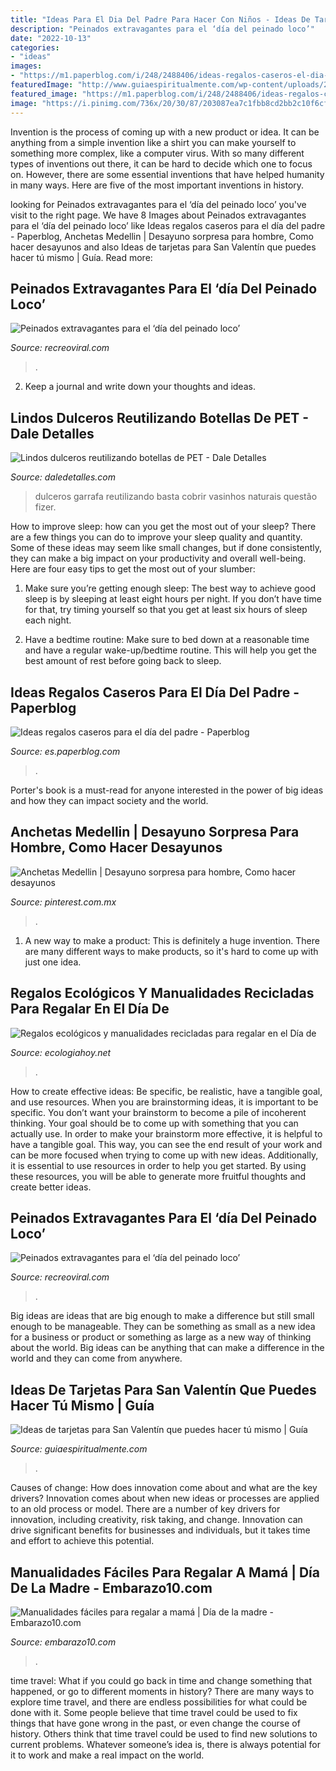 ```yaml
---
title: "Ideas Para El Dia Del Padre Para Hacer Con Niños - Ideas De Tarjetas Para San Valentín Que Puedes Hacer Tú Mismo"
description: "Peinados extravagantes para el ‘día del peinado loco’"
date: "2022-10-13"
categories:
- "ideas"
images:
- "https://m1.paperblog.com/i/248/2488406/ideas-regalos-caseros-el-dia-del-padre-T-brdrdw.jpeg"
featuredImage: "http://www.guiaespiritualmente.com/wp-content/uploads/2015/02/Ideas-de-tarjetas-para-San-Valentín-que-puedes-hacer-tú-mismo-2.jpg"
featured_image: "https://m1.paperblog.com/i/248/2488406/ideas-regalos-caseros-el-dia-del-padre-T-brdrdw.jpeg"
image: "https://i.pinimg.com/736x/20/30/87/203087ea7c1fbb8cd2bb2c10f6cfdffd.jpg"
---
```



Invention is the process of coming up with a new product or idea. It can be anything from a simple invention like a shirt you can make yourself to something more complex, like a computer virus. With so many different types of inventions out there, it can be hard to decide which one to focus on. However, there are some essential inventions that have helped humanity in many ways. Here are five of the most important inventions in history.

	

		
looking for Peinados extravagantes para el ‘día del peinado loco’ you've visit to the right page. We have 8 Images about Peinados extravagantes para el ‘día del peinado loco’ like Ideas regalos caseros para el día del padre - Paperblog, Anchetas Medellin | Desayuno sorpresa para hombre, Como hacer desayunos and also Ideas de tarjetas para San Valentín que puedes hacer tú mismo | Guía. Read more:
		
    
## Peinados Extravagantes Para El ‘día Del Peinado Loco’

<img loading=lazy src="https://www.recreoviral.com/wp-content/uploads/2016/03/Los-peinados-más-extravagantes-del-día-del-peinado-loco-2-730x730.jpg" onerror="this.onerror=null;this.src='https://tse3.mm.bing.net/th?id=OIP.CMwXE_BnSMLRaQV5NC9pwwHaHa&amp;pid=15.1';" alt="Peinados extravagantes para el ‘día del peinado loco’">

_Source: recreoviral.com_

>. 

	

2. Keep a journal and write down your thoughts and ideas.

    
## Lindos Dulceros Reutilizando Botellas De PET - Dale Detalles

<img loading=lazy src="https://i2.wp.com/www.daledetalles.com/wp-content/uploads/2016/08/dulceros-con-envases16.jpg" onerror="this.onerror=null;this.src='https://tse3.mm.bing.net/th?id=OIP.MgNgcuTbzZcLndvPnEm4UAAAAA&amp;pid=15.1';" alt="Lindos dulceros reutilizando botellas de PET - Dale Detalles">

_Source: daledetalles.com_

>dulceros garrafa reutilizando basta cobrir vasinhos naturais questão fizer. 

	

How to improve sleep: how can you get the most out of your sleep?
There are a few things you can do to improve your sleep quality and quantity. Some of these ideas may seem like small changes, but if done consistently, they can make a big impact on your productivity and overall well-being. Here are four easy tips to get the most out of your slumber: 
1. Make sure you’re getting enough sleep: The best way to achieve good sleep is by sleeping at least eight hours per night. If you don’t have time for that, try timing yourself so that you get at least six hours of sleep each night. 

2. Have a bedtime routine: Make sure to bed down at a reasonable time and have a regular wake-up/bedtime routine. This will help you get the best amount of rest before going back to sleep. 


    
## Ideas Regalos Caseros Para El Día Del Padre - Paperblog

<img loading=lazy src="https://m1.paperblog.com/i/248/2488406/ideas-regalos-caseros-el-dia-del-padre-T-brdrdw.jpeg" onerror="this.onerror=null;this.src='https://tse3.mm.bing.net/th?id=OIP.8ip3oqaJrFOglnOAkBZTfwAAAA&amp;pid=15.1';" alt="Ideas regalos caseros para el día del padre - Paperblog">

_Source: es.paperblog.com_

>. 

	

Porter's book is a must-read for anyone interested in the power of big ideas and how they can impact society and the world.

    
## Anchetas Medellin | Desayuno Sorpresa Para Hombre, Como Hacer Desayunos

<img loading=lazy src="https://i.pinimg.com/736x/20/30/87/203087ea7c1fbb8cd2bb2c10f6cfdffd.jpg" onerror="this.onerror=null;this.src='https://tse2.mm.bing.net/th?id=OIP.fT3L_oeGwBwbGsNMKLFavQHaJB&amp;pid=15.1';" alt="Anchetas Medellin | Desayuno sorpresa para hombre, Como hacer desayunos">

_Source: pinterest.com.mx_

>. 

	

1. A new way to make a product: This is definitely a huge invention. There are many different ways to make products, so it's hard to come up with just one idea.

    
## Regalos Ecológicos Y Manualidades Recicladas Para Regalar En El Día De

<img loading=lazy src="https://ecologiahoy.net/wp-content/uploads/2017/09/320874f6dd929ad4ba685ad73738c56c-jute-products.jpg" onerror="this.onerror=null;this.src='https://tse2.mm.bing.net/th?id=OIP.GQ_2s0km9gzK7_8Qyd120AHaJ4&amp;pid=15.1';" alt="Regalos ecológicos y manualidades recicladas para regalar en el Día de">

_Source: ecologiahoy.net_

>. 

	

How to create effective ideas: Be specific, be realistic, have a tangible goal, and use resources.
When you are brainstorming ideas, it is important to be specific. You don’t want your brainstorm to become a pile of incoherent thinking. Your goal should be to come up with something that you can actually use. In order to make your brainstorm more effective, it is helpful to have a tangible goal. This way, you can see the end result of your work and can be more focused when trying to come up with new ideas. Additionally, it is essential to use resources in order to help you get started. By using these resources, you will be able to generate more fruitful thoughts and create better ideas.

    
## Peinados Extravagantes Para El ‘día Del Peinado Loco’

<img loading=lazy src="https://www.recreoviral.com/wp-content/uploads/2016/03/Los-peinados-más-extravagantes-del-día-del-peinado-loco-2.jpg" onerror="this.onerror=null;this.src='https://tse3.mm.bing.net/th?id=OIP.53_HLDNUhDna1cUa9oZlpQHaHa&amp;pid=15.1';" alt="Peinados extravagantes para el ‘día del peinado loco’">

_Source: recreoviral.com_

>. 

	

Big ideas are ideas that are big enough to make a difference but still small enough to be manageable. They can be something as small as a new idea for a business or product or something as large as a new way of thinking about the world. Big ideas can be anything that can make a difference in the world and they can come from anywhere.

    
## Ideas De Tarjetas Para San Valentín Que Puedes Hacer Tú Mismo | Guía

<img loading=lazy src="http://www.guiaespiritualmente.com/wp-content/uploads/2015/02/Ideas-de-tarjetas-para-San-Valentín-que-puedes-hacer-tú-mismo-2.jpg" onerror="this.onerror=null;this.src='https://tse3.mm.bing.net/th?id=OIP.BURX2_7kFbXeE_odbIODKAHaIf&amp;pid=15.1';" alt="Ideas de tarjetas para San Valentín que puedes hacer tú mismo | Guía">

_Source: guiaespiritualmente.com_

>. 

	

Causes of change: How does innovation come about and what are the key drivers?
Innovation comes about when new ideas or processes are applied to an old process or model. There are a number of key drivers for innovation, including creativity, risk taking, and change. Innovation can drive significant benefits for businesses and individuals, but it takes time and effort to achieve this potential.

    
## Manualidades Fáciles Para Regalar A Mamá | Día De La Madre - Embarazo10.com

<img loading=lazy src="https://embarazo10.com/wp-content/uploads/manualidades-fciles-para-regalar-a-mama-cuadro-ramo.jpg" onerror="this.onerror=null;this.src='https://tse2.mm.bing.net/th?id=OIP.IoWJSzmc0O_1WaV7FUcUggHaHa&amp;pid=15.1';" alt="Manualidades fáciles para regalar a mamá | Día de la madre - Embarazo10.com">

_Source: embarazo10.com_

>. 

	

time travel: What if you could go back in time and change something that happened, or go to different moments in history?
There are many ways to explore time travel, and there are endless possibilities for what could be done with it. Some people believe that time travel could be used to fix things that have gone wrong in the past, or even change the course of history. Others think that time travel could be used to find new solutions to current problems. Whatever someone’s idea is, there is always potential for it to work and make a real impact on the world.


